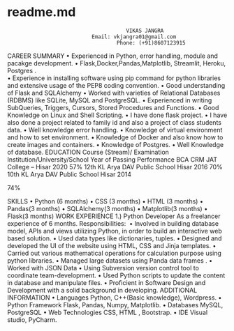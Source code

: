 # readme.md



                                          VIKAS JANGRA
                               Email: vkjangra01@gmail.com
                                       Phone: (+91)8607123915

CAREER SUMMARY
    • Experienced in Python, error handling, module and pacakge development.
    • Flask,Docker,Pandas,Matplotlib, Streamlit, Heroku, Postgres  .     
    • Experience in installing software using pip command for python libraries and extensive usage of the PEP8 coding convention.
    • Good understanding of Flask and SQLAlchemy
    • Worked with varieties of Relational Databases (RDBMS) like SQLite, MySQL and PostgreSQL.
    • Experienced in writing SubQueries, Triggers, Cursors, Stored Procedures and Functions.
    • Good Knowledge on Linux and Shell Scripting.
    • I have done flask project.
    • I have also done a project related to family id and also a project of class          students data.
    • Well knowledge error handling.
    • Knowledge of virtual environment and how to set environment.
    • Knowledge of Docker and also know how to create images and containers.
    • Knowledge of Postgres.
    •  Well Knowledge of database. 
EDUCATION
Course (Stream)/ Examination
Institution/University/School
Year of Passing
Performance
BCA
CRM JAT College – Hisar
2020
57%
12th
KL Arya DAV Public School
Hisar
2016
70%
10th
KL Arya DAV Public School
Hisar
2014

74%

SKILLS
    • Python (6 months)
    • CSS (3 months)
    • HTML (3 months)
    • Pandas(3 months)
    • SQLAlchemy(3 months)
    • Matplotlib(3 months)
    • Flask(3 months)
WORK EXPERIENCE
1.) Python Developer
As a freelancer experience of 6 months.
Responsibilities: 
    • Involved in building database model, APIs and views utilizing Python, in order to build an interactive web based solution.
    • Used data types like dictionaries, tuples.
    • Designed and developed the UI of the website using HTML, CSS and Jinja templates.
    • Carried out various mathematical operations for calculation purpose using python libraries.
    • Managed large datasets using Panda data frames .
    • Worked with JSON Data
    • Using Subversion version control tool to coordinate team-development.
    • Used Python scripts to update the content in database and manipulate files.
    • Proficient in Software Design and Development with a solid background in developing.
ADDITIONAL INFORMATION
    • Languages Python, C++(Basic knowledge), Wordpress.
    • Python Framework Flask, Pandas, Numpy, Matplotlib.
    • Databases  MySQL, PostgreSQL
    • Web Technologies CSS, HTML , Bootstrap.
    • IDE Visual studio, PyCharm.
 
